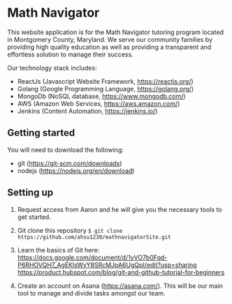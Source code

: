 # Math Navigator

This website application is for the Math Navigator tutoring program located in Montgomery County, Maryland. We serve our community families by providing high quality education as well as providing a transparent and effortless solution to manage their success.

Our technology stack includes:
- ReactJs (Javascript Website Framework, https://reactjs.org/)
- Golang (Google Programming Language, https://golang.org/)
- MongoDb (NoSQL database, https://www.mongodb.com/)
- AWS (Amazon Web Services, https://aws.amazon.com/)
- Jenkins (Content Automation, https://jenkins.io/)

 ## Getting started

You will need to download the following:

 - git (https://git-scm.com/downloads)
 - nodejs (https://nodejs.org/en/download)

 ## Setting up

1. Request access from Aaron and he will give you the necessary tools to get started.

2. Git clone this repository
`$ git clone https://github.com/ahsu1230/mathnavigatorSite.git`

3. Learn the basics of Git here:
https://docs.google.com/document/d/1yVO7b0Fqd-P6RHOVQH7_AgEKlsWvY8SRcMJpA6UgQpI/edit?usp=sharing
https://product.hubspot.com/blog/git-and-github-tutorial-for-beginners

4. Create an account on Asana (https://asana.com/). This will be our main tool to manage and divide tasks amongst our team.
